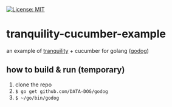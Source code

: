 [![License: MIT](https://img.shields.io/badge/License-MIT-yellow.svg)](https://opensource.org/licenses/MIT)

# tranquility-cucumber-example

an example of [tranquility](https://github.com/tranquility-bdd/tranquility) + cucumber for golang ([godog](https://github.com/DATA-DOG/godog))

## how to build & run (temporary)

1. clone the repo
2. `$ go get github.com/DATA-DOG/godog`
3. `$ ~/go/bin/godog`
